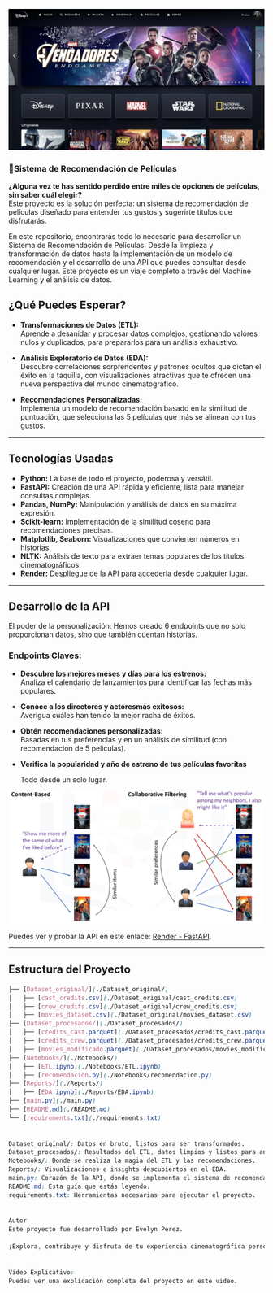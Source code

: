 

![Hora de Pelis](img/movies.webp)



### 🎥Sistema de Recomendación de Películas

**¿Alguna vez te has sentido perdido entre miles de opciones de películas, sin saber cuál elegir?**  
Este proyecto es la solución perfecta: un sistema de recomendación de películas diseñado para entender tus gustos y sugerirte títulos que disfrutarás.

En este repositorio, encontrarás todo lo necesario para desarrollar un Sistema de Recomendación de Películas. Desde la limpieza y transformación de datos hasta la implementación de un modelo de recomendación y el desarrollo de una API que puedes consultar desde cualquier lugar. Este proyecto es un viaje completo a través del Machine Learning y el análisis de datos.

## ¿Qué Puedes Esperar?

- **Transformaciones de Datos (ETL):**  
  Aprende a desanidar y procesar datos complejos, gestionando valores nulos y duplicados, para prepararlos para un análisis exhaustivo.
  
- **Análisis Exploratorio de Datos (EDA):**  
  Descubre correlaciones sorprendentes y patrones ocultos que dictan el éxito en la taquilla, con visualizaciones atractivas que te ofrecen una nueva perspectiva del mundo cinematográfico.
  
- **Recomendaciones Personalizadas:**  
  Implementa un modelo de recomendación basado en la similitud de puntuación, que selecciona las 5 películas que más se alinean con tus gustos.

---

## Tecnologías Usadas

- **Python:** La base de todo el proyecto, poderosa y versátil.
- **FastAPI:** Creación de una API rápida y eficiente, lista para manejar consultas complejas.
- **Pandas, NumPy:** Manipulación y análisis de datos en su máxima expresión.
- **Scikit-learn:** Implementación de la similitud coseno para recomendaciones precisas.
- **Matplotlib, Seaborn:** Visualizaciones que convierten números en historias.
- **NLTK:** Análisis de texto para extraer temas populares de los títulos cinematográficos.
- **Render:** Despliegue de la API para accederla desde cualquier lugar.

---

## Desarrollo de la API

El poder de la personalización: Hemos creado 6 endpoints que no solo proporcionan datos, sino que también cuentan historias.

### Endpoints Claves:

- **Descubre los mejores meses y días para los estrenos:**  
  Analiza el calendario de lanzamientos para identificar las fechas más populares.
  
- **Conoce a los directores y actoresmás exitosos:**  
  Averigua cuáles han tenido la mejor racha de éxitos.
  
- **Obtén recomendaciones personalizadas:**  
  Basadas en tus preferencias y en un análisis de similitud (con recomendacion de 5 peliculas).
  
- **Verifica la popularidad y año de estreno de tus películas favoritas**

  
  Todo desde un solo lugar.


  
![sistema de recomendacion](img/sistema-de-recomendacion.png)



Puedes ver y probar la API en este enlace: [Render - FastAPI](https://henry-proyecto-individual-1-du8k.onrender.com/docs).

---

## Estructura del Proyecto

```scss
├── [Dataset_original/](./Dataset_original/)
│   ├── [cast_credits.csv](./Dataset_original/cast_credits.csv)
│   ├── [crew_credits.csv](./Dataset_original/crew_credits.csv)
│   ├── [movies_dataset.csv](./Dataset_original/movies_dataset.csv)
├── [Dataset_procesados/](./Dataset_procesados/)
│   ├── [credits_cast.parquet](./Dataset_procesados/credits_cast.parquet)
│   ├── [credits_crew.parquet](./Dataset_procesados/credits_crew.parquet)
│   ├── [movies_modificado.parquet](./Dataset_procesados/movies_modificado.parquet)
├── [Notebooks/](./Notebooks/)
│   ├── [ETL.ipynb](./Notebooks/ETL.ipynb)
│   ├── [recomendacion.py](./Notebooks/recomendacion.py)
├── [Reports/](./Reports/)
│   ├── [EDA.ipynb](./Reports/EDA.ipynb)
├── [main.py](./main.py)
├── [README.md](./README.md)
└── [requirements.txt](./requirements.txt)


Dataset_original/: Datos en bruto, listos para ser transformados.
Dataset_procesados/: Resultados del ETL, datos limpios y listos para análisis.
Notebooks/: Donde se realiza la magia del ETL y las recomendaciones.
Reports/: Visualizaciones e insights descubiertos en el EDA.
main.py: Corazón de la API, donde se implementa el sistema de recomendación.
README.md: Esta guía que estás leyendo.
requirements.txt: Herramientas necesarias para ejecutar el proyecto.


Autor
Este proyecto fue desarrollado por Evelyn Perez.

¡Explora, contribuye y disfruta de tu experiencia cinematográfica personalizada!


Video Explicativo:
Puedes ver una explicación completa del proyecto en este video.